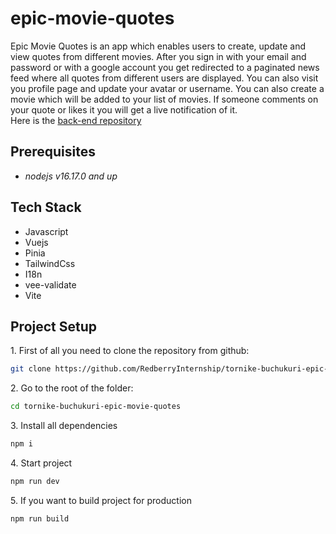 # epic-movie-quotes

Epic Movie Quotes is an app which enables users to create, update and view quotes from different movies. After you sign in with your email and password or with a google account you get redirected to a paginated news feed where all quotes from different users are displayed. You can also visit you profile page and update your avatar or username. You can also create a movie which will be added to your list of movies. If someone comments on your quote or likes it you will get a live notification of it. <br>Here is the [back-end repository](https://github.com/RedberryInternship/tornike-buchukuri-epic-movie-quotes-api.git)

## Prerequisites

- _nodejs v16.17.0 and up_

## Tech Stack

- Javascript
- Vuejs
- Pinia
- TailwindCss
- I18n
- vee-validate
- Vite

## Project Setup

1\. First of all you need to clone the repository from github:

```sh
git clone https://github.com/RedberryInternship/tornike-buchukuri-epic-movie-quotes.git
```

2\. Go to the root of the folder:

```sh
cd tornike-buchukuri-epic-movie-quotes
```

3\. Install all dependencies

```sh
npm i
```

4\. Start project

```sh
npm run dev
```

5\. If you want to build project for production

```sh
npm run build
```
